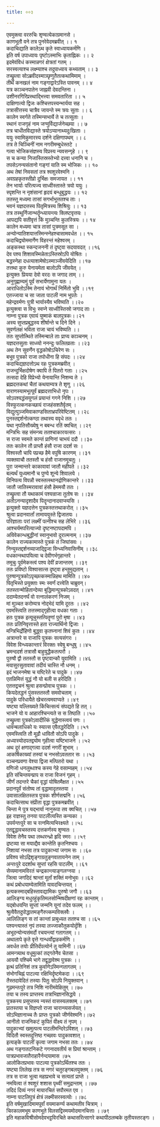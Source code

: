 ```yaml
---
title: ००३

---
```

एवमुक्त्वा वररुचिः शृण्वत्येकाग्रमानसे ।  
काणभूतौ वने तत्र पुनरेवेदमब्रवीत् ।। १  
कदाचिद्याति कालेऽथ कृते स्वाध्यायकर्मणि ।  
इति वर्ष उपाध्यायः पृष्टोऽस्माभिः कृताह्निकः ।। २  
इदमेवंविधं कस्मान्नगरं क्षेत्रतां गतम् ।  
सरस्वत्याश्च लक्ष्म्याश्च तदुपाध्याय कथ्यताम् ।। ३  
तच्छ्रुत्वा सोऽब्रवीदस्माञ्छृणुतैतत्कथामिमाम् ।  
तीर्थं कनखलं नाम गङ्गाद्वारेऽस्ति पावनम् ।। ४  
यत्र काञ्चनपातेन जाह्नवी देवदन्तिना ।  
उशीनरगिरिप्रस्थाद्भित्त्वा समवतारिता ।। ५  
दाक्षिणात्यो द्विजः कश्चित्तपस्यन्भार्यया सह ।  
तत्रासीत्तस्य चात्रैव जायन्ते स्म त्रयः सुताः ।। ६  
कालेन स्वर्गते तस्मिन्सभार्ये ते च तत्सुताः ।  
स्थानं राजगृहं नाम जग्मुर्विद्यार्जनेच्छया ।। ७  
तत्र चाधीतविद्यास्ते त्रयोऽप्यानाथ्यदुःखिताः ।  
ययुः स्वामिकुमारस्य दर्शने दक्षिणापथम् ।। ८  
तत्र ते चिञ्चिनीं नाम नगरीमम्बुधेस्तटे ।  
गत्वा भोजिकसंज्ञस्य विप्रस्य न्यवसन्गृहे ।। ९  
स च कन्या निजास्तिस्रस्तेभ्यो दत्त्वा धनानि च ।  
तपसेऽनन्यसंतानो गङ्गां याति स्म भोजिकः ।। १०  
अथ तेषां निवसतां तत्र श्वशुरवेश्मनि ।  
अवग्रहकृतस्तीव्रो दुर्भिक्षः समजायत ।। ११  
तेन भार्याः परित्यज्य साध्वीस्तास्ते त्रयो ययुः ।  
स्पृशन्ति न नृशंसानां हृदयं बन्धुबुद्धयः ।। १२  
ततस्तु मध्यमा तासां सगर्भाभूत्ततश्च ताः ।  
भवनं यज्ञदत्तस्य पितृमित्रस्य शिश्रियुः ।। १३  
तत्र तस्थुर्निजान्भर्तॄन्ध्यायन्त्यः क्लिष्टवृत्तयः ।  
आपद्यपि सतीवृत्तं किं मुञ्चन्ति कुलस्त्रियः ।। १४  
कालेन मध्यमा चात्र तासां पुत्रमसूत सा ।  
अन्योन्यातिशयात्तस्मिन्स्नेहश्चासामवर्धत ।। १५  
कदाचिद्व्योममार्गेण विहरन्तं महेश्वरम् ।  
अङ्कस्था स्कन्दजननी तं दृष्ट्वा सदयावदत् ।।१६  
देव पश्य शिशावस्मिन्नेताऽस्तिस्रोऽपि योषितः ।  
बद्धस्नेहा दधत्याशामेषोऽस्माञ्जीवयेदिति ।।१७  
तत्तथा कुरु येनायमेता बालोऽपि जीवयेत् ।  
इत्युक्तः प्रियया देवो वरदः स जगाद ताम् ।।  
अनुगृह्णाम्यमुं पूर्वं सभार्येणामुना यतः ।  
आराधितोऽस्मि तेनायं भोगार्थं निर्मितो भुवि ।।१९  
एतज्जाया च सा जाता पाटली नाम भूपतेः ।  
महेन्द्रवर्मणः पुत्री भार्यास्यैव भविष्यति ।।२०  
इत्युक्त्वा स विभुः स्वप्ने साध्वीस्तिस्रो जगाद ताः ।  
नाम्ना पुत्रक एवायं युष्माकं बालपुत्रकः।।२१  
अस्य सुप्तप्रबुद्धस्य शीर्षान्ते च दिने दिने ।  
सुवर्णलक्षं भविता राजा चायं भविष्यति ।।  
ततः सुप्तोत्थिते तस्मिन्बाले ताः प्राप्य काञ्चनम् ।  
यज्ञदत्तसुताः साध्व्यो ननन्दुः फलितव्रताः ।।२३  
अथ तेन सुवर्णेन वृद्धकोषोऽचिरेण सः ।  
बभूव पुत्रको राजा तपोधीना हि संपदः ।।२४  
कदाचिद्यज्ञदत्तोऽथ रहः पुत्रकमब्रवीत् ।  
राजन्दुर्भिक्षदोषेण क्वापि ते पितरो गताः ।।२५  
तत्सदा देहि विप्रेभ्यो येनायान्ति निशम्य ते ।  
ब्रह्मदत्तकथां चैतां कथयाम्यत्र ते शृणु ।।२६  
वाराणस्यामभूत्पूर्वं ब्रह्मदत्ताभिधो नृपः ।  
सोऽपश्यद्धंसयुगलं प्रयान्तं गगने निशि ।।२७  
विस्फुरत्कनकच्छायं राजहंसशतैर्वृतम् ।  
विद्युत्पुञ्जमिवाकाण्डसिताभ्रपरिवेष्टितम् ।।२८  
पुनस्तद्दर्शनोत्कण्ठा तथास्य ववृधे ततः ।  
यथा नृपतिसौख्येषु न बबन्ध रतिं क्वचित् ।।२९  
मन्त्रिभिः सह संमन्त्र्य ततश्चाकारयत्सरः ।  
स राजा स्वमते कान्तं प्राणिनां चाभयं ददौ ।।३०  
ततः कालेन तौ प्राप्तौ हंसौ राजा ददर्श सः ।  
विश्वस्तौ चापि पप्रच्छ हैमे वपुषि कारणम् ।।३१  
व्यक्तवाचौ ततस्तौ च हंसौ राजानमूचतुः ।  
पुरा जन्मान्तरे काकावावां जातौ महीपते ।।३२  
बल्यर्थं युध्यमानौ च पुण्ये शून्ये शिवालये ।  
विनिपत्य विपन्नौ स्वस्तत्स्थानद्रोणिकान्तरे ।।३३  
जातौ जातिस्मरावावां हंसौ हेममयौ ततः ।  
तच्छ्रुत्वा तौ यथाकामं पश्यन्राजा तुतोष सः ।।३४  
अतोऽनन्यादृशादैव पितॄन्दानादवाप्स्यसि ।  
इत्युक्तो यज्ञदत्तेन पुत्रकस्तत्तथाकरोत् ।।३५  
श्रुत्वा प्रदानवार्तां तामाययुस्ते द्विजातयः ।  
परिज्ञाताः परां लक्ष्मीं पत्नीश्च सह लेभिरे ।।३६  
आश्चर्यमपरित्याज्यो दृष्टनष्टापदामपि ।  
अविवेकान्धबुद्धीनां स्वानुभावो दुरात्मनाम् ।।३७  
कालेन राज्यकामास्ते पुत्रकं तं जिघांसवः ।  
निन्युस्तद्दर्शनव्याजाद्द्विजा विन्ध्यनिवासिनीम् ।।३८  
वधकान्स्थापयित्वा च देवीगर्भगृहान्तरे ।  
तमूचुः पूर्वमेकस्त्वं पश्य देवीं व्रजान्तरम् ।।३९  
ततः प्रविष्टो विश्वासात्स दृष्ट्वा हन्तुमुद्यतान् ।  
पुरुषान्पुत्रकोऽपृच्छत्कस्मान्निहथ मामिति ।।४०  
पितृभिस्ते प्रयुक्ताः स्मः स्वर्णं दत्त्वेति चाब्रुवन्।  
ततस्तान्मोहितान्देव्या बुद्धिमान्पुत्रकोऽवदत् ।।४१  
ददाम्येतदनर्घं वो रत्नालंकरणं निजम् ।  
मां मुञ्चत करोम्यत्र नोद्भेदं यामि दूरतः ।।४२  
एवमस्त्विति तत्तस्माद्गृहीत्वा वधका गताः ।  
हतः पुत्रक इत्यूचुस्तत्पितॄणां पुरो मृषा ।।४३  
ततः प्रतिनिवृत्तास्ते हता राज्यार्थिनो द्विजाः ।  
मन्त्रिभिर्द्रोहिणो बुद्ध्वा कृतघ्नानां शिवं कुतः ।।४४  
अत्रान्तरे स राजापि पुत्रकः सत्यसंगरः ।  
विवेश विन्ध्यकान्तारं विरक्तः स्वेषु बन्धुषु ।।४५  
भ्रमन्ददर्श तत्रासौ बाहुयुद्धैकतत्परौ ।  
पुरुषौ द्वौ ततस्तौ स पृष्टवान्कौ युवामिति ।।४६  
मयासुरसुतावावां तदीयं चास्ति नौ धनम् ।  
इदं भाजनमेषा च यष्टिरेते च पादुके ।।४७  
एतन्निमित्तं युद्धं नौ यो बली स हरेदिति ।  
एतत्तद्वचनं श्रुत्वा हसन्प्रोवाच पुत्रकः ।।  
कियदेतद्धनं पुंसस्ततस्तौ समवोचताम् ।  
पादुके परिधायैते खेचरत्वमवाप्यते ।।४९  
यष्ट्या यल्लिख्यते किंचित्सत्यं संपद्यते हि तत् ।  
भाजने यो य आहारश्चिन्त्यते स स तिष्ठति ।।५०  
तच्छ्रुत्वा पुत्रकोऽवादीत्किं युद्धेनास्त्वयं पणः ।  
धावन्बलाधिको यः स्यात्स एवैतद्धरेदिति ।।५१  
एवमस्त्विति तौ मूढौ धावितौ सोऽपि पादुके ।  
अध्यास्योदपतद्व्योम गृहीत्वा यष्टिभाजने ।।५२  
अथ दूरं क्षणाद्गत्वा ददर्श नगरीं शुभाम् ।  
आकर्षिकाख्यां तस्यां च नभसोऽवततार सः ।।५३  
वञ्चनप्रवणा वेश्या द्विजा मत्पितरो यथा ।  
वणिजो धनलुब्धाश्च कस्य गेहे वसाम्यहम् ।।५४  
इति संचिन्तयन्प्राप स राजा विजनं गृहम् ।  
जीर्णं तदन्तरे चैकां वृद्धां योषितमैक्षत ।।५५  
प्रदानपूर्वं संतोष्य तां वृद्धामादृतस्तया ।  
उवासालक्षितस्तत्र पुत्रकः शीर्णसद्मनि ।।५६  
कदाचित्साथ संप्रीता वृद्धा पुत्रकमब्रवीत् ।  
चिन्ता मे पुत्र यद्भार्या नानुरूपा तव क्वचित् ।।५७  
इह राज्ञस्तु तनया पाटलीत्यस्ति कन्यका ।  
उपर्यन्तःपुरे सा च रत्नमित्यभिरक्ष्यते ।।५८  
एतद्वृद्धावचस्तस्य दत्तकर्णस्य शृण्वतः ।  
विवेश तेनैव पथा लब्धरन्ध्रो हृदि स्मरः ।।५९  
द्रष्टव्या सा मयाद्यैव कान्तेति कृतनिश्चयः ।  
निशायां नभसा तत्र पादुकाभ्यां जगाम सः ।।६०  
प्रविश्य सोऽद्रिशृङ्गाग्रतुङ्गवातायनेन ताम् ।  
अन्तःपुरे ददर्शाथ सुप्तां रहसि पाटलीम् ।।६१  
सेव्यमानामविरतं चन्द्रकान्त्याङ्गलग्नया ।  
जित्वा जगदिदं श्रान्तां मूर्तां शक्तिं मनोभुवः ।।६२  
कथं प्रबोधयाम्येतामिति यावदचिन्तयत् ।  
इत्यकस्माद्बहिस्तावद्यामिकः पुरुषो जगौ ।।६३  
आलिङ्ग्य मधुरहुंकृतिमलसोन्मिषदीक्षणां रहः कान्ताम् ।  
यद्बोधयन्ति सुप्तां जन्मनि यूनां तदेव फलम् ।।  
श्रुत्वैवैतदुपोद्धातमङ्गैरुत्कम्पविक्लवैः ।  
आलिलिङ्ग स तां कान्तां प्राबुध्यत ततश्च सा ।।६५  
पश्यन्त्यास्तं नृपं तस्या लज्जाकौतुकयोर्दृशि ।  
अभूदन्योन्यसंमर्दो रचयन्त्यां गतागतम् ।।  
अथालापे कृते वृत्ते गान्धर्वोद्वाहकर्मणि ।  
अवर्धत तयोः प्रीतिर्दंपत्योर्न तु यामिनी ।।६७  
आमन्त्र्याथ वधूमुत्कां तद्गतेनैव चेतसा ।  
आययौ पश्चिमे भागे तद्वृद्धावेश्म पुत्रकः ।।  
इत्थं प्रतिनिशं तत्र कुर्वाणेऽस्मिन्गतागतम् ।  
संभोगचिह्नं पाटल्या रक्षिभिर्दृष्टमेकदा ।।६९  
तैस्तदावेदितं तस्याः पितुः सोऽपि नियुक्तवान् ।  
गूढमन्तःपुरे तत्र निशि नारीमवेक्षितुम् ।।७०  
तया च तस्य प्राप्तस्य तत्राभिज्ञानसिद्धये ।  
पुत्रकस्य प्रसुप्तस्य न्यस्तं वासस्यलक्तम् ।।७१  
प्रातस्तया च विज्ञप्तो राजा चारान्व्यसर्जयत् ।  
सोऽभिज्ञानाच्च तैः प्राप्तः पुत्रको जीर्णवेश्मनि।।७२  
आनीतो राजनिकटं कुपितं वीक्ष्य तं नृपम् ।  
पादुकाभ्यां खमुत्पत्य पाटलीमन्दिरेऽविशत् ।।७३  
विदितौ स्वस्तदुत्तिष्ठ गच्छावः पादुकावशात् ।  
इत्यङ्के पाटलीं कृत्वा जगाम नभसा ततः ।।७४  
अथ गङ्गातटनिकटे गगनादवतीर्य स प्रियां श्रान्ताम् ।  
पात्रप्रभावजातैराहारैर्नन्दयामास ।७५  
आलोकितप्रभावः पाटल्या पुत्रकोऽर्थितश्च ततः ।  
यष्ट्या लिलेख तत्र स नगरं चतुरङ्गबलयुक्तम् ।।७६  
तत्र स राजा भूत्वा महाप्रभावे च सत्यतां प्राप्ते ।  
नमयित्वा तं श्वशुरं शशास पृथ्वीं समुद्रान्ताम् ।।७७  
तदिदं दिव्यं नगरं मायारचितं सपौरमत एव ।  
नाम्ना पाटलिपुत्रं क्षेत्रं लक्ष्मीसरस्वत्योः ।।७८  
इति वर्षमुखादिमामपूर्वां वयमाकर्ण्य कथामतीव चित्राम् ।  
चिरकालमभूम काणभूते विलसद्विस्मयमोदमानचित्ताः ।।७९  
इति महाकविश्रीसोमदेवभट्टविरचिते कथासरित्सागरे कथापीठलम्बके तृतीयस्तरङ्गः ।